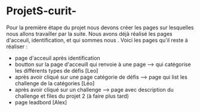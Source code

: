 # ProjetS-curit-

Pour la première étape du projet nous devons créer les pages sur lesquelles nous allons travailler par la suite.
Nous avons déjà réalisé les pages d'acceuil, identification, et qui sommes nous .
Voici les pages qu'il reste à réaliser :
- page d'acceuil après identification 
- boutton sur la page d'acceuill qui renvoie à une page --> qui catégorise les différents types de défis [Leo]
- après avoir cliqué sur une page catégorie de défis --> page qui list les challenge de la catégories [Léo]
- après avoir cliqué sur un challenge --> page avec description du challenge et files du projet 2 (à faire plus tard)
- page leadbord [Alex]
